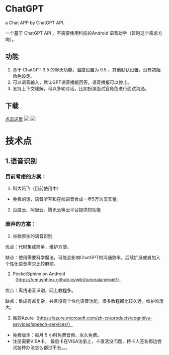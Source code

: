 # ChatGPT
a Chat APP by ChatGPT API.

一个基于 ChatGPT API 、不需要使用科技的Android 语音助手（暂时这个需求方向）。

## 功能
1. 基于 ChatGPT 3.5 的聊天功能，温度设置为 0.5 ，其他默认设置，没有初始角色设定。
2. 可以语音输入，默认GPT语音播报回答。语音播报可以停止。
3. 支持上下文理解，可以多轮对话，比如扮演面试官角色进行面试沟通。

## 下载
[点击这里](https://github.com/cstdr/ChatGPTAssistant/blob/main/app/release/app-release.apk?raw=true)
![](https://github.com/cstdr/ChatGPTAssistant/blob/main/%E6%88%AA%E5%9B%BE/1.pic.jpg?raw=true)
![](https://github.com/cstdr/ChatGPTAssistant/blob/main/%E6%88%AA%E5%9B%BE/2.pic.jpg?raw=true)



# 技术点

## 1.语音识别

### 目前考虑的方案：

1. 科大讯飞（目前使用中）

- 免费的话，语音听写和在线语音合成一年5万次交互量。

2. 百度云、阿里云、腾讯云等云平台提供的功能


### 废弃的方案：

1. 谷歌原生的语音识别

优点：代码集成简单，维护方便。

缺点：使用需要科学魔法，可能会影响ChatGPT的沟通效率。后续扩展或者加入个性化语音需求比较麻烦。

2. PocketSphinx on Android （https://cmusphinx.github.io/wiki/tutorialandroid/）

优点：离线语音识别，网上教程多。

缺点：集成有点复杂，并且没有个性化语音功能，很多教程都比较久远，维护难度大。

3. 微软Azure（https://azure.microsoft.com/zh-cn/products/cognitive-services/speech-services/）

- 免费版本：每月 5 小时免费音频，永久免费。
- 注册需要VISA卡。
最后卡在VISA注册上，卡激活没问题，持卡人签名那边尝试各种办法怎么都过不去。。。

